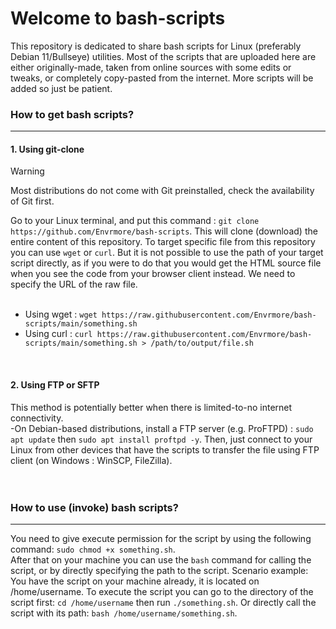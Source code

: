 # Welcome to bash-scripts #
This repository is dedicated to share bash scripts for Linux (preferably Debian 11/Bullseye) utilities. Most of the scripts that are uploaded here are either originally-made,
taken from online sources with some edits or tweaks, or completely copy-pasted from the internet. More scripts will be added so just be patient.

### How to get bash scripts? ###
***
#### 1. Using git-clone ####
> [!WARNING]
> Most distributions do not come with Git preinstalled, check the availability of Git first.<br>

Go to your Linux terminal, and put this command : `git clone https://github.com/Envrmore/bash-scripts`. This will clone (download) the entire content of this repository.
To target specific file from this repository you can use `wget` or `curl`. But it is not possible to use the path of your target script directly, as if you were to do that
you would get the HTML source file when you see the code from your browser client instead. We need to specify the URL of the raw file.<br>
<br>
- Using wget : `wget https://raw.githubusercontent.com/Envrmore/bash-scripts/main/something.sh`
- Using curl : `curl https://raw.githubusercontent.com/Envrmore/bash-scripts/main/something.sh > /path/to/output/file.sh`
<br>

#### 2. Using FTP or SFTP ####
This method is potentially better when there is limited-to-no internet connectivity.<br>
-On Debian-based distributions, install a FTP server (e.g. ProFTPD) : `sudo apt update` then `sudo apt install proftpd -y`. Then, just connect to your Linux from other devices 
that have the scripts to transfer the file using FTP client (on Windows : WinSCP, FileZilla).
<br>
<br>
<br>
### How to use (invoke) bash scripts? ###
***
You need to give execute permission for the script by using the following command: `sudo chmod +x something.sh`.<br>
After that on your machine you can use the `bash` command for calling the script, or by directly specifying the path to the script.
Scenario example: You have the script on your machine already, it is located on /home/username. To execute the script you can go to the directory of
the script first: `cd /home/username` then run `./something.sh`. Or directly call the script with its path: `bash /home/username/something.sh`.
